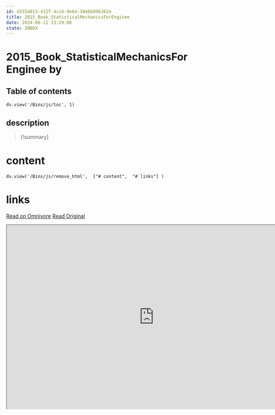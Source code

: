 ```yaml
---
id: d315d013-432f-4cc6-9e6d-304bb096362e
title: 2015_Book_StatisticalMechanicsForEnginee
date: 2024-06-12 13:29:06
state: INBOX
---
```


# 2015_Book_StatisticalMechanicsForEnginee by 
## Table of contents
```dataviewjs 
dv.view('/Bins/js/toc', 1) 
```


## description
>[!summary] 
> 


# content
```dataviewjs 
dv.view('/Bins/js/remove_html',  ["# content",  "# links"] ) 
```




# links
[Read on Omnivore](https://omnivore.app/me/u-2-e-30-e-15-e-415-c-4-ca-9-b-874-f-2-b-9-cf-45049-f-2015-book--1900bfe7e9e)
[Read Original](https://omnivore.app/attachments/u/2e30e15e-415c-4ca9-b874-f2b9cf45049f/2015_Book_StatisticalMechanicsForEnginee.pdf)

<iframe src="https://omnivore.app/attachments/u/2e30e15e-415c-4ca9-b874-f2b9cf45049f/2015_Book_StatisticalMechanicsForEnginee.pdf"  width="800" height="500"></iframe>
